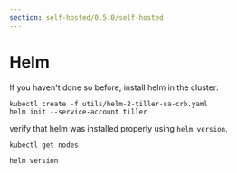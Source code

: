 ```yaml
---
section: self-hosted/0.5.0/self-hosted
---
```


<script context="module">
  export const prerender = true;
</script>

# Helm

If you haven't done so before, install helm in the cluster:

```
kubectl create -f utils/helm-2-tiller-sa-crb.yaml
helm init --service-account tiller
```

verify that helm was installed properly using `helm version`.

```
kubectl get nodes
```

```
helm version
```
